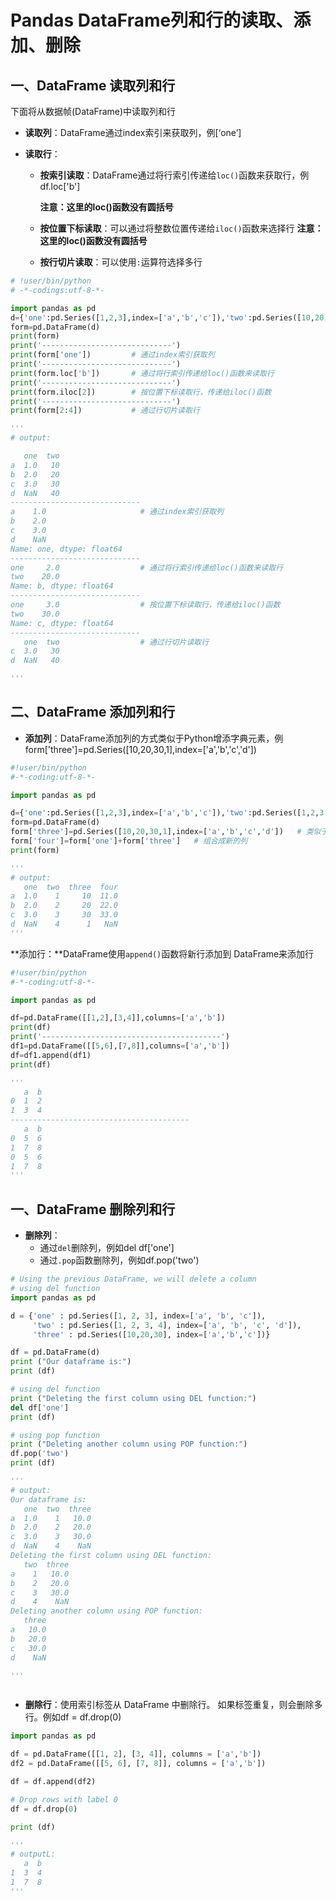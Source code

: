 # Pandas DataFrame列和行的读取、添加、删除

## 一、DataFrame 读取列和行

下面将从数据帧(DataFrame)中读取列和行

- **读取列**：DataFrame通过index索引来获取列，例[‘one’]

- **读取行**：

  - **按索引读取**：DataFrame通过将行索引传递给`loc()`函数来获取行，例df.loc['b']       

    **注意：这里的loc()函数没有圆括号**

  - **按位置下标读取**：可以通过将整数位置传递给`iloc()`函数来选择行
     **注意：这里的loc()函数没有圆括号**

  - **按行切片读取**：可以使用`:`运算符选择多行

```python
# !user/bin/python
# -*-codings:utf-8-*-

import pandas as pd
d={'one':pd.Series([1,2,3],index=['a','b','c']),'two':pd.Series([10,20,30,40],index=['a','b','c','d'])}
form=pd.DataFrame(d)
print(form)
print('-----------------------------')
print(form['one'])         # 通过index索引获取列
print('-----------------------------')
print(form.loc['b'])       # 通过将行索引传递给loc()函数来读取行
print('-----------------------------')
print(form.iloc[2])        # 按位置下标读取行，传递给iloc()函数
print('-----------------------------')
print(form[2:4])           # 通过行切片读取行 

'''
# output:

   one  two
a  1.0   10
b  2.0   20
c  3.0   30
d  NaN   40
-----------------------------
a    1.0                     # 通过index索引获取列
b    2.0
c    3.0
d    NaN
Name: one, dtype: float64
-----------------------------
one     2.0                  # 通过将行索引传递给loc()函数来读取行
two    20.0
Name: b, dtype: float64
-----------------------------
one     3.0                  # 按位置下标读取行，传递给iloc()函数
two    30.0
Name: c, dtype: float64
-----------------------------
   one  two                  # 通过行切片读取行 
c  3.0   30
d  NaN   40

'''

```

## 二、DataFrame 添加列和行



- **添加列**：DataFrame添加列的方式类似于Python增添字典元素，例form['three']=pd.Series([10,20,30,1],index=['a','b','c','d'])

```python
#!user/bin/python
#-*-coding:utf-8-*-

import pandas as pd

d={'one':pd.Series([1,2,3],index=['a','b','c']),'two':pd.Series([1,2,3,4],index=['a','b','c','d'])}
form=pd.DataFrame(d)
form['three']=pd.Series([10,20,30,1],index=['a','b','c','d'])   # 类似于python增添字典元素
form['four']=form['one']+form['three']   # 组合成新的列
print(form)

'''
# output:
   one  two  three  four
a  1.0    1     10  11.0
b  2.0    2     20  22.0
c  3.0    3     30  33.0
d  NaN    4      1   NaN
'''


```

**添加行：**DataFrame使用`append()`函数将新行添加到 DataFrame来添加行

```python
#!user/bin/python
#-*-coding:utf-8-*-

import pandas as pd

df=pd.DataFrame([[1,2],[3,4]],columns=['a','b'])
print(df)
print('----------------------------------------')
df1=pd.DataFrame([[5,6],[7,8]],columns=['a','b'])
df=df1.append(df1)
print(df)

'''
   a  b
0  1  2
1  3  4
----------------------------------------
   a  b
0  5  6
1  7  8
0  5  6
1  7  8
'''

```

## 一、DataFrame 删除列和行

- **删除列**：
  - 通过`del`删除列，例如del df['one']
  - 通过`.pop`函数删除列，例如df.pop('two')

```python
# Using the previous DataFrame, we will delete a column
# using del function
import pandas as pd

d = {'one' : pd.Series([1, 2, 3], index=['a', 'b', 'c']), 
     'two' : pd.Series([1, 2, 3, 4], index=['a', 'b', 'c', 'd']), 
     'three' : pd.Series([10,20,30], index=['a','b','c'])}

df = pd.DataFrame(d)
print ("Our dataframe is:")
print (df)

# using del function
print ("Deleting the first column using DEL function:")
del df['one']
print (df)

# using pop function
print ("Deleting another column using POP function:")
df.pop('two')
print (df)

'''
# output:
Our dataframe is:
   one  two  three
a  1.0    1   10.0
b  2.0    2   20.0
c  3.0    3   30.0
d  NaN    4    NaN
Deleting the first column using DEL function:
   two  three
a    1   10.0
b    2   20.0
c    3   30.0
d    4    NaN
Deleting another column using POP function:
   three
a   10.0
b   20.0
c   30.0
d    NaN

'''



```

- **删除行**：使用索引标签从 DataFrame 中删除行。 如果标签重复，则会删除多行。例如df = df.drop(0)

```python
import pandas as pd

df = pd.DataFrame([[1, 2], [3, 4]], columns = ['a','b'])
df2 = pd.DataFrame([[5, 6], [7, 8]], columns = ['a','b'])

df = df.append(df2)

# Drop rows with label 0
df = df.drop(0)

print (df)

'''
# outputL:
   a  b
1  3  4
1  7  8
'''

```

